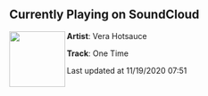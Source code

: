## Currently Playing on SoundCloud

[<img align="left" width="100" src="https://i1.sndcdn.com/artworks-000569361638-v3p0ot-t50x50.jpg">](https://soundcloud.com/vera-hotsauce/one-time?in=saxurn/sets/aether-creatures)

**Artist**: Vera Hotsauce 

**Track**: One Time

Last updated at 11/19/2020 07:51
